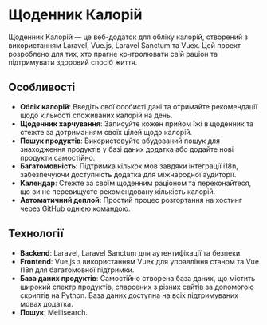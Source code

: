 # Щоденник Калорій

Щоденник Калорій — це веб-додаток для обліку калорій, створений з використанням Laravel, Vue.js, Laravel Sanctum та Vuex. Цей проект розроблено для тих, хто прагне контролювати свій раціон та підтримувати здоровий спосіб життя.


## Особливості

- **Облік калорій**: Введіть свої особисті дані та отримайте рекомендації щодо кількості споживаних калорій на день.
- **Щоденник харчування**: Записуйте кожен прийом їжі в щоденник та стежте за дотриманням своїх цілей щодо калорій.
- **Пошук продуктів**: Використовуйте вбудований пошук для знаходження продуктів у базі даних додатка або додайте нові продукти самостійно.
- **Багатомовність**: Підтримка кількох мов завдяки інтеграції i18n, забезпечуючи доступність додатка для міжнародної аудиторії.
- **Календар**: Стежте за своїм щоденним раціоном та переконайтеся, що ви не перевищуєте рекомендовану кількість калорій.
- **Автоматичний деплой**: Простий процес розгортання на хостинг через GitHub однією командою.

## Технології

- **Backend**: Laravel, Laravel Sanctum для аутентифікації та безпеки.
- **Frontend**: Vue.js з використанням Vuex для управління станом та Vue I18n для багатомовної підтримки.
- **База даних продуктів**: Самостійно створена база даних, що містить широкий спектр продуктів, спарсених з різних сайтів за допомогою скриптів на Python. База даних доступна на всіх підтримуваних мовах додатка.
- **Пошук**: Meilisearch.
